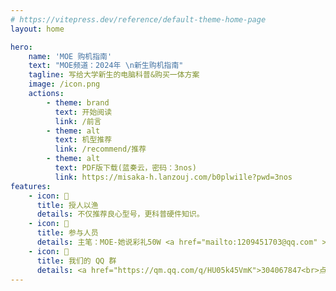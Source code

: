 ```yaml
---
# https://vitepress.dev/reference/default-theme-home-page
layout: home

hero:
    name: 'MOE 购机指南'
    text: "MOE频道：2024年 \n新生购机指南"
    tagline: 写给大学新生的电脑科普&购买一体方案
    image: /icon.png
    actions:
        - theme: brand
          text: 开始阅读
          link: /前言
        - theme: alt
          text: 机型推荐
          link: /recommend/推荐
        - theme: alt
          text: PDF版下载(蓝奏云，密码：3nos)
          link: https://misaka-h.lanzouj.com/b0plwi1le?pwd=3nos
features:
    - icon: 🎣
      title: 授人以渔
      details: 不仅推荐良心型号，更科普硬件知识。
    - icon: 👥
      title: 参与人员
      details: 主笔：MOE-她说彩礼50W <a href="mailto:1209451703@qq.com" >[<u>邮箱</u>]</a><br>排版/网站：lkyu
    - icon: 🐧
      title: 我们的 QQ 群
      details: <a href="https://qm.qq.com/q/HU05k45VmK">304067847<br>点击加入</a>
---
```



